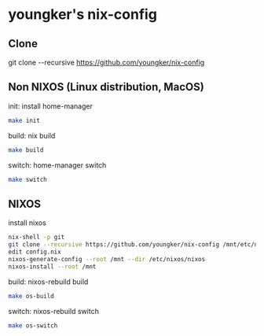 # youngker's nix-config

## Clone
git clone --recursive https://github.com/youngker/nix-config

## Non NIXOS (Linux distribution, MacOS)
init: install home-manager
```bash
make init
```
build: nix build
```bash
make build
```
switch: home-manager switch
```bash
make switch
```

## NIXOS
install nixos
```bash
nix-shell -p git
git clone --recursive https://github.com/youngker/nix-config /mnt/etc/nixos
edit config.nix
nixos-generate-config --root /mnt --dir /etc/nixos/nixos
nixos-install --root /mnt
```
build: nixos-rebuild build
```bash
make os-build
```
switch: nixos-rebuild switch
```bash
make os-switch
```
